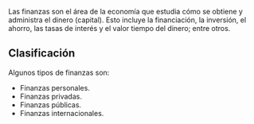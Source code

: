 Las finanzas son el área de la economía que estudia cómo se obtiene y administra el dinero (capital). Esto incluye la financiación, la inversión, el ahorro, las tasas de interés y el valor tiempo del dinero; entre otros.

## Clasificación

Algunos tipos de finanzas son:

- Finanzas personales.
- Finanzas privadas.
- Finanzas públicas.
- Finanzas internacionales.

